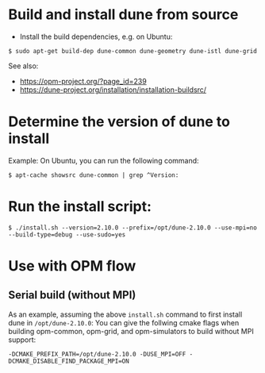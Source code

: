 # Build and install dune from source

- Install the build dependencies, e.g. on Ubuntu:
```
$ sudo apt-get build-dep dune-common dune-geometry dune-istl dune-grid
```
See also:
- https://opm-project.org/?page_id=239
- https://dune-project.org/installation/installation-buildsrc/

# Determine the version of dune to install

Example: On Ubuntu, you can run the following command:

```
$ apt-cache showsrc dune-common | grep ^Version:
```

# Run the install script:

```
$ ./install.sh --version=2.10.0 --prefix=/opt/dune-2.10.0 --use-mpi=no --build-type=debug --use-sudo=yes
```

# Use with OPM flow

## Serial build (without MPI)

As an example, assuming the above `install.sh` command to first install dune in `/opt/dune-2.10.0`: You can give the follwing cmake flags when building opm-common, opm-grid, and opm-simulators to build without MPI support:
```
-DCMAKE_PREFIX_PATH=/opt/dune-2.10.0 -DUSE_MPI=OFF -DCMAKE_DISABLE_FIND_PACKAGE_MPI=ON
```
